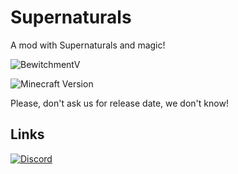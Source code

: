 # Supernaturals
A mod with Supernaturals and magic!

![BewitchmentV](https://img.shields.io/badge/Supernaturals%20version-0.0.0.1-red.svg?longCache=true&style=flat)  
  
![Minecraft Version](https://img.shields.io/badge/minecraft_version-1.12.2/1.14.3-blue.svg?longCache=true&style=flat)


  
Please, don't ask us for release date, we don't know!  

## Links

[![Discord](https://img.shields.io/badge/Discord-Join%20our%20server!-7289da.svg?longCache=true&style=for-the-badge)](https://discord.gg/eU8J9tb)

